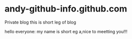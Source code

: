 # andy-github-info.github.com
Private blog
this is short leg of blog

hello everyone:
              my name is short eg a,nice to meetting you!!!

